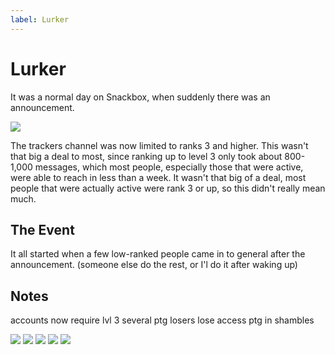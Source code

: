 ```yaml
---
label: Lurker
---
```


# Lurker

It was a normal day on Snackbox, when suddenly there was an announcement.

![](https://i.imgur.com/4RK4Hbp.png)

The trackers channel was now limited to ranks 3 and higher. This wasn't that big a deal to most, since ranking up to level 3 only took about 800-1,000 messages, which most people, especially those that were active, were able to reach in less than a week. It wasn't that big of a deal, most people that were actually active were rank 3 or up, so this didn't really mean much.

## The Event

It all started when a few low-ranked people came in to general after the announcement. (someone else do the rest, or I'l do it after waking up)

## Notes

accounts now require lvl 3
several ptg losers lose access
ptg in shambles

![](https://i.imgur.com/dVOKHzF.png)
![](https://i.imgur.com/jKhLL4P.png)
![](https://i.imgur.com/2iLnwD8.png)
![](https://i.imgur.com/f0xqWxS.png)
![](https://i.imgur.com/cV6UuxI.png)
